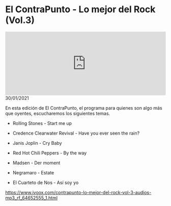 # El ContraPunto - Lo mejor del Rock (Vol.3)
<iframe id='audio_88903085' frameborder='0' allowfullscreen='' scrolling='no' height='200' style='width:100%;' src='https://www.ivoox.com/player_ej_64652555_6_1.html' loading='lazy'></iframe>30/01/2021

En esta edición de El ContraPunto, el programa para quienes son algo más que oyentes, escucharemos los siguientes temas. 

 - Rolling Stones - Start me up

 - Credence Clearwater Revival - Have you ever seen the rain?

 - Janis Joplin - Cry Baby

 - Red Hot Chili Peppers - By the way

 - Madsen - Der moment

 - Negramaro - Estate

 - El Cuarteto de Nos - Así soy yo 

 

https://www.ivoox.com/contrapunto-lo-mejor-del-rock-vol-3-audios-mp3_rf_64652555_1.html
